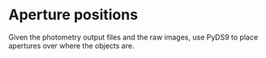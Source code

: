 # Aperture positions

Given the photometry output files and the raw images, use PyDS9 to place apertures over where the objects are.
